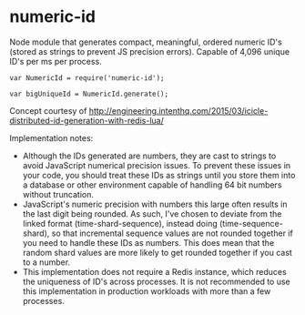 # numeric-id
Node module that generates compact, meaningful, ordered numeric ID's (stored as strings to prevent JS precision errors). Capable of 4,096 unique ID's per ms per process.

```
var NumericId = require('numeric-id');

var bigUniqueId = NumericId.generate();
```

Concept courtesy of http://engineering.intenthq.com/2015/03/icicle-distributed-id-generation-with-redis-lua/ 

Implementation notes:

* Although the IDs generated are numbers, they are cast to strings to avoid JavaScript numerical precision issues. To prevent these issues in your code, you should treat these IDs as strings until you store them into a database or other environment capable of handling 64 bit numbers without truncation.
* JavaScript's numeric precision with numbers this large often results in the last digit being rounded. As such, I've chosen to deviate from the linked format (time-shard-sequence), instead doing (time-sequence-shard), so that incremental sequence values are not rounded together if you need to handle these IDs as numbers. This does mean that the random shard values are more likely to get rounded together if you cast to a number.
* This implementation does not require a Redis instance, which reduces the uniqueness of ID's across processes. It is not recommended to use this implementation in production workloads with more than a few processes.
